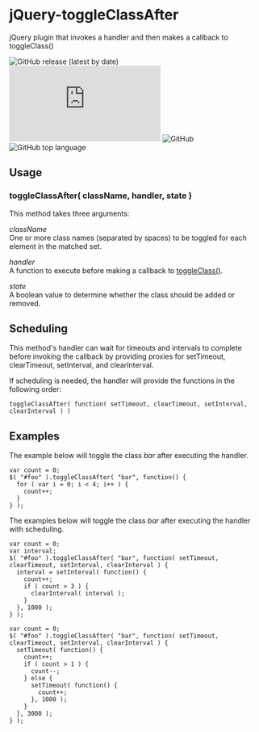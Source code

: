 # jQuery-toggleClassAfter
jQuery plugin that invokes a handler and then makes a callback to toggleClass()

![GitHub release (latest by date)](https://img.shields.io/github/v/release/robpop/jQuery-toggleClassAfter)
![GitHub file size in bytes](https://img.shields.io/github/size/robpop/jQuery-toggleClassAfter/src/toggleClassAfter.min.js)
![GitHub](https://img.shields.io/github/license/robpop/jQuery-toggleClassAfter)
![GitHub top language](https://img.shields.io/github/languages/top/robpop/jQuery-toggleClassAfter)


## Usage
### toggleClassAfter( className, handler, state )
This method takes three arguments:   

*className*   
One or more class names (separated by spaces) to be toggled for each element in the matched set.    

*handler*   
A function to execute before making a callback to [toggleClass()](https://api.jquery.com/toggleClass/#toggleClass-className).   

*state*   
A boolean value to determine whether the class should be added or removed.    

## Scheduling
This method's handler can wait for timeouts and intervals to complete before invoking the callback by providing proxies for setTimeout, clearTimeout, setInterval, and clearInterval.

If scheduling is needed, the handler will provide the functions in the following order:
```
toggleClassAfter( function( setTimeout, clearTimeout, setInterval, clearInterval ) )
```

## Examples
The example below will toggle the class *bar* after executing the handler.
```
var count = 0;
$( "#foo" ).toggleClassAfter( "bar", function() {
  for ( var i = 0; i < 4; i++ ) {
    count++;
  }
} );
```
The examples below will toggle the class *bar* after executing the handler with scheduling.
```
var count = 0;
var interval;
$( "#foo" ).toggleClassAfter( "bar", function( setTimeout, clearTimeout, setInterval, clearInterval ) {
  interval = setInterval( function() {
    count++;
    if ( count > 3 ) {
      clearInterval( interval );
    }
  }, 1000 );
} );
```
```
var count = 0;
$( "#foo" ).toggleClassAfter( "bar", function( setTimeout, clearTimeout, setInterval, clearInterval ) {
  setTimeout( function() {
    count++;
    if ( count > 1 ) {
      count--;
    } else {
      setTimeout( function() {
        count++;
      }, 1000 );
    }
  }, 3000 );
} );
```
